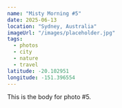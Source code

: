 ```yaml
---
name: "Misty Morning #5"
date: 2025-06-13
location: "Sydney, Australia"
imageUrl: "/images/placeholder.jpg"
tags:
  - photos
  - city
  - nature
  - travel
latitude: -20.102951
longitude: -151.396554
---
```


This is the body for photo #5.
